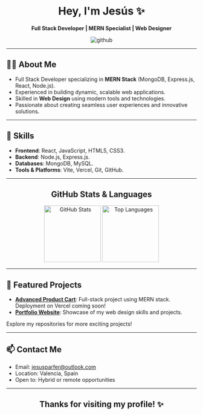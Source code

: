 <div align="center">
<h1>Hey, I'm Jesús ✨</h1>
  <p><strong>Full Stack Developer | MERN Specialist | Web Designer</strong></p>
  <img src="https://github.com/user-attachments/assets/7732faf2-1556-4647-aa33-0ee99931a164" alt="github">
</div>



---

## 👨‍💻 About Me
- Full Stack Developer specializing in **MERN Stack** (MongoDB, Express.js, React, Node.js).
- Experienced in building dynamic, scalable web applications.
- Skilled in **Web Design** using modern tools and technologies.
- Passionate about creating seamless user experiences and innovative solutions.

---

## 🚀 Skills
- **Frontend**: React, JavaScript, HTML5, CSS3.
- **Backend**: Node.js, Express.js.
- **Databases**: MongoDB, MySQL.
- **Tools & Platforms**: Vite, Vercel, Git, GitHub.

---

<h2 align="center">GitHub Stats & Languages</h2>

<div align="center">
  <img src="https://github-readme-stats.vercel.app/api?username=jesusparfer27&show_icons=true&theme=radical" alt="GitHub Stats" height="150px">
  <img src="https://github-readme-stats.vercel.app/api/top-langs/?username=jesusparfer27&layout=compact&theme=radical" alt="Top Languages" height="150px">
</div>

---

## 📂 Featured Projects
- **[Advanced Product Cart](#)**: Full-stack project using MERN stack. Deployment on Vercel coming soon!
- **[Portfolio Website](#)**: Showcase of my web design skills and projects.
  
Explore my repositories for more exciting projects!  

---

## 📫 Contact Me
- Email: [jesusparfer@outlook.com](mailto:jesusparfer@outlook.com)
- Location: Valencia, Spain
- Open to: Hybrid or remote opportunities

---

<h2 align="center">Thanks for visiting my profile! ✨</h2>

